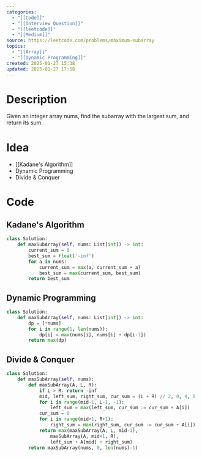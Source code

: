 ```yaml
---
categories:
  - "[[Code]]"
  - "[[Interview Question]]"
  - "[[leetcode]]"
  - "[[Medium]]"
source: https://leetcode.com/problems/maximum-subarray
topics:
  - "[[Array]]"
  - "[[Dynamic Programming]]"
created: 2025-01-27 15:38
updated: 2025-01-27 17:58
---
```

# Description
Given an integer array nums, find the subarray with the largest sum, and return its sum.
# Idea 
- [[Kadane's Algorithm]]
- Dynamic Programming
- Divide & Conquer

# Code
## Kadane's Algorithm
```python
class Solution:
    def maxSubArray(self, nums: List[int]) -> int:
        current_sum = 0
        best_sum = float('-inf')
        for a in nums:
            current_sum = max(a, current_sum + a)
            best_sum = max(current_sum, best_sum)
        return best_sum
```

## Dynamic Programming
```python
class Solution:
    def maxSubArray(self, nums: List[int]) -> int:
        dp = [*nums]
        for i in range(1, len(nums)):
            dp[i] = max(nums[i], nums[i] + dp[i-1])
        return max(dp)
```

## Divide & Conquer
```python
class Solution:
    def maxSubArray(self, nums):
        def maxSubArray(A, L, R):
            if L > R: return -inf
            mid, left_sum, right_sum, cur_sum = (L + R) // 2, 0, 0, 0
            for i in range(mid-1, L-1, -1):
                left_sum = max(left_sum, cur_sum := cur_sum + A[i])
            cur_sum = 0
            for i in range(mid+1, R+1):
                right_sum = max(right_sum, cur_sum := cur_sum + A[i])
            return max(maxSubArray(A, L, mid-1), 
                maxSubArray(A, mid+1, R), 
                left_sum + A[mid] + right_sum)
        return maxSubArray(nums, 0, len(nums)-1)
```